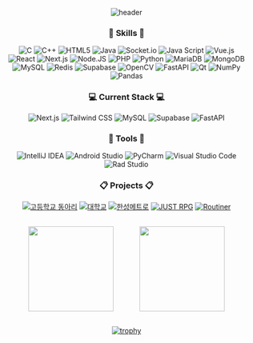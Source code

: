 <div align=center>
  
![header](https://capsule-render.vercel.app/api?type=waving&text=Welcome!&color=auto&section=header&height=250&fontsize=70)

### :book: Skills :book: 
    
![C](https://img.shields.io/badge/c-%2300599C.svg?style=for-the-badge&logo=c&logoColor=white) 
![C++](https://img.shields.io/badge/c++-%2300599C.svg?style=for-the-badge&logo=c%2B%2B&logoColor=white) 
![HTML5](https://img.shields.io/badge/html5-%23E34F26.svg?style=for-the-badge&logo=html5&logoColor=white) 
![Java](https://img.shields.io/badge/java-%23ED8B00.svg?style=for-the-badge&logo=java&logoColor=white) 
![Socket.io](https://img.shields.io/badge/socketio-%23010101.svg?style=for-the-badge&logo=socket.io&logoColor=white)
![Java Script](https://img.shields.io/badge/javascript-F7DF1E?style=for-the-badge&logo=javascript&logoColor=black)
![Vue.js](https://img.shields.io/badge/vuejs-%2335495e.svg?style=for-the-badge&logo=vuedotjs&logoColor=%234FC08D)  
![React](https://img.shields.io/badge/react-61DAFB?style=for-the-badge&logo=react&logoColor=black)
![Next.js](https://img.shields.io/badge/next.js-000000?style=for-the-badge&logo=nextdotjs&logoColor=white)
![Node.JS](https://img.shields.io/badge/node.js-339933?style=for-the-badge&logo=Node.js&logoColor=white)
![PHP](https://img.shields.io/badge/php-%23777BB4.svg?style=for-the-badge&logo=php&logoColor=white) 
![Python](https://img.shields.io/badge/python-3670A0?style=for-the-badge&logo=python&logoColor=ffdd54) 
![MariaDB](https://img.shields.io/badge/mariaDB-003545?style=for-the-badge&logo=mariaDB&logoColor=white) 
![MongoDB](https://img.shields.io/badge/MongoDB-%234ea94b.svg?style=for-the-badge&logo=mongodb&logoColor=white)  
![MySQL](https://img.shields.io/badge/mysql-4479A1?style=for-the-badge&logo=mysql&logoColor=white)
![Redis](https://img.shields.io/badge/redis-%23DD0031.svg?style=for-the-badge&logo=redis&logoColor=white)
![Supabase](https://img.shields.io/badge/supabase-3ECF8E?style=for-the-badge&logo=supabase&logoColor=white)
![OpenCV](https://img.shields.io/badge/opencv-%23white.svg?style=for-the-badge&logo=opencv&logoColor=white) 
![FastAPI](https://img.shields.io/badge/FastAPI-005571?style=for-the-badge&logo=fastapi) 
![Qt](https://img.shields.io/badge/Qt-%23217346.svg?style=for-the-badge&logo=Qt&logoColor=white) 
![NumPy](https://img.shields.io/badge/numpy-%23013243.svg?style=for-the-badge&logo=numpy&logoColor=white) 
![Pandas](https://img.shields.io/badge/pandas-%23150458.svg?style=for-the-badge&logo=pandas&logoColor=white)


### :computer: Current Stack :computer:

![Next.js](https://img.shields.io/badge/next.js-000000?style=for-the-badge&logo=nextdotjs&logoColor=white)
![Tailwind CSS](https://img.shields.io/badge/tailwindcss-%2338B2AC.svg?style=for-the-badge&logo=tailwind-css&logoColor=white)
![MySQL](https://img.shields.io/badge/mysql-4479A1?style=for-the-badge&logo=mysql&logoColor=white)
![Supabase](https://img.shields.io/badge/supabase-3ECF8E?style=for-the-badge&logo=supabase&logoColor=white)
![FastAPI](https://img.shields.io/badge/FastAPI-005571?style=for-the-badge&logo=fastapi)
  
  
  
  
### :wrench: Tools :wrench:

![IntelliJ IDEA](https://img.shields.io/badge/IntelliJIDEA-000000.svg?style=for-the-badge&logo=intellij-idea&logoColor=white) 
![Android Studio](https://img.shields.io/badge/Android%20Studio-3DDC84.svg?style=for-the-badge&logo=android-studio&logoColor=white) 
![PyCharm](https://img.shields.io/badge/pycharm-008000?style=for-the-badge&logo=pycharm&logoColor=black&color=green&labelColor=green) 
![Visual Studio Code](https://img.shields.io/badge/Visual%20Studio%20Code-0078d7.svg?style=for-the-badge&logo=visual-studio-code&logoColor=white) 
![Rad Studio](https://img.shields.io/badge/Rad%20Studio-ED1F35.svg?style=for-the-badge&logo=Embarcadero&logoColor=white)



### :clipboard: Projects :clipboard:

[![고등학교 동아리](https://img.shields.io/badge/고등학교동아리-%356783.svg?style=for-the-badge&logo=WordPress&logoColor=white)](https://github.com/Buram-Highschool-learning-JAVA/)
[![대학교](https://img.shields.io/badge/대학교-%356783.svg?style=for-the-badge&logo=WordPress&logoColor=white)](https://github.com/urous3814/University) 
[![한성메트로](https://img.shields.io/badge/한성메트로-%356783.svg?style=for-the-badge&logo=WordPress&logoColor=white)](https://github.com/HansungMetro)
[![JUST RPG](https://img.shields.io/badge/JUST%20RPG-%356783.svg?style=for-the-badge&logo=WordPress&logoColor=white)](https://github.com/urous3814/JUST-RPG)
[![Routiner](https://img.shields.io/badge/Routiner-%356783.svg?style=for-the-badge&logo=WordPress&logoColor=white)](https://github.com/RoutinerAI)






    

<div style="display: flex; justify-content: space-around; margin: 30;">
    <a href="https://solved.ac/urous3814" style="flex: 1;">
        <img height="170" src="http://mazassumnida.wtf/api/v2/generate_badge?boj=urous3814" />
    </a>
    <a href="https://github.com/UROUS3814" style="flex: 1;">
        <img height="170" src="https://github-readme-stats.vercel.app/api?username=UROUS3814&count_private=true&hides=stars,prs&show_icons=true" />
    </a>
</div>





[![trophy](https://github-profile-trophy.vercel.app/?username=urous3814&row=1&column=4)](https://github.com/ryo-ma/github-profile-trophy)


<div align=center>
